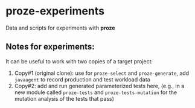 # proze-experiments
Data and scripts for experiments with **proze**

## Notes for experiments:
It can be useful to work with two copies of a target project:
1. Copy#1 (original clone): use for `proze-select` and `proze-generate`, add `javaagent` to record production and test workload data
2. Copy#2: add and run generated parameterized tests here, (e.g., in a new module called `proze-tests` and `proze-tests-mutation` for the mutation analysis of the tests that pass)
